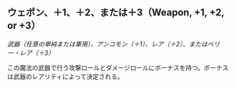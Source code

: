 ## ウェポン、＋1、＋2、または＋3（Weapon, +1, +2, or +3）
*武器（任意の単純または軍用）、アンコモン（＋1）、レア（＋2）、またはベリー・レア（＋3）*

この魔法の武器で行う攻撃ロールとダメージロールにボーナスを持つ。ボーナスは武器のレアリティによって決定される。